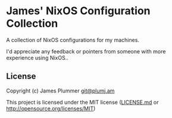# James' NixOS Configuration Collection

A collection of NixOS configurations for my machines.

I'd appreciate any feedback or pointers from someone with more experience using
NixOS..

## License

Copyright (c) James Plummer <git@plumj.am>

This project is licensed under the MIT license ([LICENSE.md] or
<http://opensource.org/licenses/MIT>)

[license.md]: ./LICENSE.md
